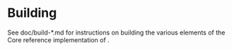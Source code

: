 Building 
================

See doc/build-*.md for instructions on building the various
elements of the  Core reference implementation of .
